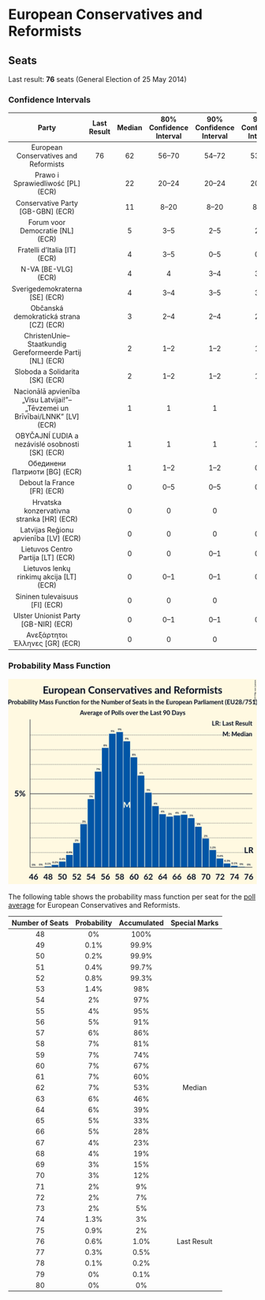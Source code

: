 # European Conservatives and Reformists

## Seats

Last result: **76** seats (General Election of 25 May 2014)

### Confidence Intervals

| Party | Last Result | Median | 80% Confidence Interval | 90% Confidence Interval | 95% Confidence Interval | 99% Confidence Interval |
|:-----:|:-----------:|:------:|:-----------------------:|:-----------------------:|:-----------------------:|:-----------------------:|
| European Conservatives and Reformists | 76 | 62 | 56–70 | 54–72 | 53–74 | 51–76 |
| Prawo i Sprawiedliwość [PL] (ECR) | | 22 | 20–24 | 20–24 | 20–24 | 19–25 |
| Conservative Party [GB-GBN] (ECR) | | 11 | 8–20 | 8–20 | 8–20 | 8–21 |
| Forum voor Democratie [NL] (ECR) | | 5 | 3–5 | 2–5 | 2–5 | 2–6 |
| Fratelli d’Italia [IT] (ECR) | | 4 | 3–5 | 0–5 | 0–5 | 0–6 |
| N-VA [BE-VLG] (ECR) | | 4 | 4 | 3–4 | 3–4 | 3–5 |
| Sverigedemokraterna [SE] (ECR) | | 4 | 3–4 | 3–5 | 3–5 | 3–5 |
| Občanská demokratická strana [CZ] (ECR) | | 3 | 2–4 | 2–4 | 2–4 | 2–5 |
| ChristenUnie–Staatkundig Gereformeerde Partij [NL] (ECR) | | 2 | 1–2 | 1–2 | 1–2 | 1–2 |
| Sloboda a Solidarita [SK] (ECR) | | 2 | 1–2 | 1–2 | 1–2 | 1–2 |
| Nacionālā apvienība „Visu Latvijai!”–„Tēvzemei un Brīvībai/LNNK” [LV] (ECR) | | 1 | 1 | 1 | 1 | 1–2 |
| OBYČAJNÍ ĽUDIA a nezávislé osobnosti [SK] (ECR) | | 1 | 1 | 1 | 1–2 | 1–2 |
| Обединени Патриоти [BG] (ECR) | | 1 | 1–2 | 1–2 | 0–2 | 0–2 |
| Debout la France [FR] (ECR) | | 0 | 0–5 | 0–5 | 0–5 | 0–5 |
| Hrvatska konzervativna stranka [HR] (ECR) | | 0 | 0 | 0 | 0 | 0 |
| Latvijas Reģionu apvienība [LV] (ECR) | | 0 | 0 | 0 | 0–1 | 0–1 |
| Lietuvos Centro Partija [LT] (ECR) | | 0 | 0 | 0–1 | 0–1 | 0–1 |
| Lietuvos lenkų rinkimų akcija [LT] (ECR) | | 0 | 0–1 | 0–1 | 0–1 | 0–1 |
| Sininen tulevaisuus [FI] (ECR) | | 0 | 0 | 0 | 0 | 0 |
| Ulster Unionist Party [GB-NIR] (ECR) | | 0 | 0–1 | 0–1 | 0–1 | 0–1 |
| Ανεξάρτητοι Έλληνες [GR] (ECR) | | 0 | 0 | 0 | 0 | 0 |

### Probability Mass Function

![Graph with seats probability mass function not yet produced](average-2019-05-07-seats-pmf-europeanconservativesandreformists.png "Seats Probability Mass Function")

The following table shows the probability mass function per seat for the [poll average](average-2019-05-07.html) for European Conservatives and Reformists.

| Number of Seats | Probability | Accumulated | Special Marks |
|:---------------:|:-----------:|:-----------:|:-------------:|
| 48 | 0% | 100% |  |
| 49 | 0.1% | 99.9% |  |
| 50 | 0.2% | 99.9% |  |
| 51 | 0.4% | 99.7% |  |
| 52 | 0.8% | 99.3% |  |
| 53 | 1.4% | 98% |  |
| 54 | 2% | 97% |  |
| 55 | 4% | 95% |  |
| 56 | 5% | 91% |  |
| 57 | 6% | 86% |  |
| 58 | 7% | 81% |  |
| 59 | 7% | 74% |  |
| 60 | 7% | 67% |  |
| 61 | 7% | 60% |  |
| 62 | 7% | 53% | Median |
| 63 | 6% | 46% |  |
| 64 | 6% | 39% |  |
| 65 | 5% | 33% |  |
| 66 | 5% | 28% |  |
| 67 | 4% | 23% |  |
| 68 | 4% | 19% |  |
| 69 | 3% | 15% |  |
| 70 | 3% | 12% |  |
| 71 | 2% | 9% |  |
| 72 | 2% | 7% |  |
| 73 | 2% | 5% |  |
| 74 | 1.3% | 3% |  |
| 75 | 0.9% | 2% |  |
| 76 | 0.6% | 1.0% | Last Result |
| 77 | 0.3% | 0.5% |  |
| 78 | 0.1% | 0.2% |  |
| 79 | 0% | 0.1% |  |
| 80 | 0% | 0% |  |


